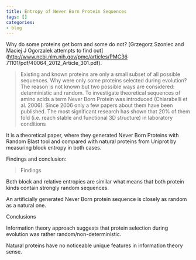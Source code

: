 ```yaml
---
title: Entropy of Never Born Protein Sequences
tags: []
categories:
- blog
---
```

Why do some proteins get born and some do not? [Grzegorz Szoniec and Maciej J
Ogorzalek attempts to find out](http://www.ncbi.nlm.nih.gov/pmc/articles/PMC36
71101/pdf/40064_2012_Article_301.pdf).
<!--more-->

> Existing and known proteins are only a small subset of all possible
sequences. Why were only some proteins selected during evolution? The reason
is not known but two possible ways are considered: deterministic and random.
To investigate theoretical sequences of amino acids a term Never Born Protein
was introduced (Chiarabelli et al. 2006). Since 2006 only a few papers about
them have been published. The most significant research has shown that 20% of
them fold (i.e. reach stable and functional 3D structure) in laboratory
conditions

It is a theoretical paper, where they generated Never Born Proteins with
Random Blast tool and compared with natural proteins from Uniprot by measuring
block entropy in both cases.

Findings and conclusion:

> Findings

Both block and relative entropies are similar what means that both protein
kinds contain strongly random sequences.

An artificially generated Never Born protein sequence is closely as random as
a natural one.

Conclusions

Information theory approach suggests that protein selection during evolution
was rather random/non-deterministic.

Natural proteins have no noticeable unique features in information theory
sense.

